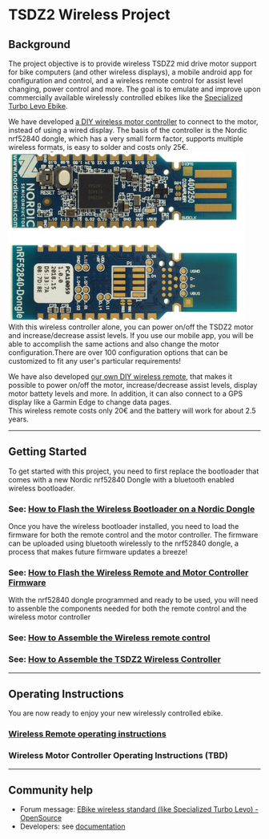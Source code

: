 # TSDZ2 Wireless Project 
## Background
The project objective is to provide wireless TSDZ2 mid drive motor support for bike computers (and other wireless displays), a mobile android app for configuration and control, and a wireless remote control for assist level changing, power control and more. The goal is to emulate and improve upon commercially available wirelessly controlled ebikes like the  [Specialized Turbo Levo Ebike](https://www.youtube.com/watch?v=F43oqj1Zlww).

We have developed [a DIY wireless motor controller](https://github.com/OpenSourceEBike/TSDZ2_wireless/tree/master/EBike_wireless_TSDZ2) to connect to the motor, instead of using a wired display. The basis of the controller is the Nordic nrf52840 dongle, which has a very small form factor, supports multiple wireless formats, is easy to solder and costs only 25€.
![nordic](nordic.jpg)
With this wireless controller alone, you can power on/off the TSDZ2 motor and increase/decrease assist levels. If you use our mobile app, you will be able to accomplish the same actions and also change the motor configuration.There are over 100 configuration options that can be customized to fit any user's particular requirements!

We have also developed [our own DIY wireless remote](https://github.com/OpenSourceEBike/TSDZ2_wireless/tree/master/EBike_wireless_remote), that makes it possible to power on/off the motor, increase/decrease  assist levels, display motor battety levels and more. In addition, it can also connect to a GPS display like a Garmin Edge to change data pages.<br> 
This wireless remote costs only 20€ and the battery will work for about 2.5 years.


----
## Getting Started

To get started with this project, you need to first replace the bootloader that comes with a new  Nordic nrf52840 Dongle with a bluetooth enabled wireless bootloader.

### See: [How to Flash the Wireless Bootloader on a Nordic Dongle](getting_started.md)

Once you have the wireless bootloader installed, you need to load the firmware for both the remote control and the motor controller. The firmware can be uploaded using bluetooth wirelessly to the nrf52840 dongle, a process that makes future firmware updates a breeze!

### See: [How to Flash the Wireless Remote and Motor Controller Firmware](firmware.md)

With the nrf52840 dongle programmed and ready to be used, you will need to assenble the components needed for both the remote control and the wireless motor controller
### See: [How to Assemble the Wireless remote control](build_remote.md)

### See: [How to Assemble the TSDZ2 Wireless Controller](build_tsdz2_board.md)
----
## Operating Instructions
You are now ready to enjoy your new wirelessly controlled ebike.

### [Wireless Remote operating instructions](operation.md)

### Wireless Motor Controller Operating Instructions (TBD)
-----
## Community help

- Forum message: [EBike wireless standard (like Specialized Turbo Levo) - OpenSource](https://endless-sphere.com/forums/viewtopic.php?t=106346)
- Developers: see [documentation](https://github.com/OpenSourceEBike/TSDZ2_wireless/blob/master/documentation/README.md)


